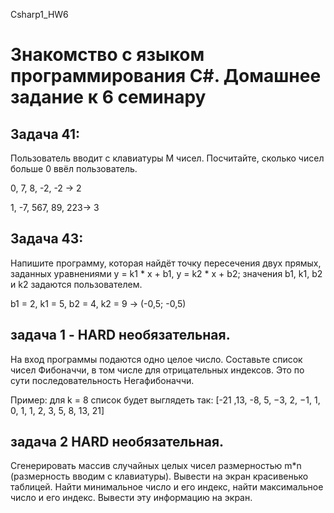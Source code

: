 Csharp1_HW6
# Знакомство с языком программирования С#. Домашнее задание к 6 семинару

## Задача 41: 
Пользователь вводит с клавиатуры M чисел. Посчитайте, сколько чисел больше 0 ввёл пользователь.

0, 7, 8, -2, -2 -> 2

1, -7, 567, 89, 223-> 3

## Задача 43: 
Напишите программу, которая найдёт точку пересечения двух прямых, заданных уравнениями y = k1 * x + b1, y = k2 * x + b2; значения b1, k1, b2 и k2 задаются пользователем.

b1 = 2, k1 = 5, b2 = 4, k2 = 9 -> (-0,5; -0,5)

## задача 1 - HARD необязательная. 
На вход программы подаются одно целое число. Составьте список чисел Фибоначчи, в том числе для отрицательных индексов. Это по сути последовательность Негафибоначчи.

Пример:
для k = 8 список будет выглядеть так: [-21 ,13, -8, 5, −3, 2, −1, 1, 0, 1, 1, 2, 3, 5, 8, 13, 21]

## задача 2 HARD необязательная. 
Сгенерировать массив случайных целых чисел размерностью m*n (размерность вводим с клавиатуры). Вывести на экран красивенько таблицей. Найти минимальное число и его индекс, найти максимальное число и его индекс. Вывести эту информацию на экран.